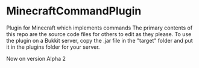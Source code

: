 # MinecraftCommandPlugin
Plugin for Minecraft which implements commands
The primary contents of this repo are the source code files for others to edit as they please. To use the plugin on a Bukkit server, copy the .jar file in the "target" folder and put it in the plugins folder for your server.

Now on version Alpha 2
